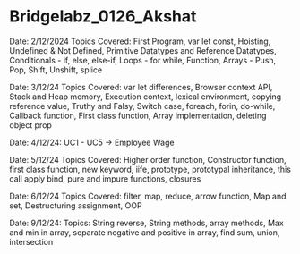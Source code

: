 # Bridgelabz_0126_Akshat

Date: 2/12/2024 Topics Covered:
First Program, var let const, Hoisting, Undefined & Not Defined, Primitive Datatypes and Reference Datatypes, Conditionals - if, else, else-if, Loops - for while, Function, Arrays - Push, Pop, Shift, Unshift, splice

Date: 3/12/24
Topics Covered:
var let differences, Browser context API, Stack and Heap memory, Execution context, lexical environment, copying reference value, Truthy and Falsy, Switch case, foreach, forin, do-while, Callback function, First class function, Array implementation, deleting object prop

Date: 4/12/24: UC1 - UC5 -> Employee Wage

Date: 5/12/24
Topics Covered:
Higher order function, Constructor function, first class function, new keyword, iife, prototype, prototypal inheritance, this call apply bind, pure and impure functions, closures

Date: 6/12/24
Topics Covered:
filter, map, reduce, arrow function, Map and set, Destructuring assignment, OOP

Date: 9/12/24:
Topics: String reverse, String methods, array methods, Max and min in array, separate negative and positive in array, find sum, union, intersection
